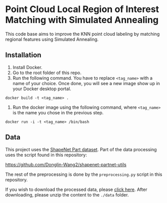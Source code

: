 # Point Cloud Local Region of Interest Matching with Simulated Annealing

This code base aims to improve the KNN point cloud labeling by matching regional features using Simulated Annealing.

## Installation

1. Install Docker.
2. Go to the root folder of this repo.
3. Run the following command. You have to replace `<tag_name>` with a name of your choice. Once done, you will see a new image show up in your Docker desktop portal. 
```
docker build -t <tag_name> .
```
1. Run the docker image using the following command, where `<tag_name>` is the name you chose in the previous step.
```
docker run -i -t <tag_name> /bin/bash
```

## Data

This project uses the [ShapeNet Part dataset](https://cs.stanford.edu/~ericyi/project_page/part_annotation/). Part of the data processing uses the script found in this repository:

https://github.com/Donglin-Wang2/shapenet-partnet-utils

The rest of the preprocessing is done by the `preprocessing.py` script in this repository.

If you wish to download the processed data, please [click here](https://drive.google.com/file/d/1wrsP83sUb1vE-38Mr29f4dBIhehO1S8_/view?usp=sharing). After downloading, please unzip the content to the `./data` folder.